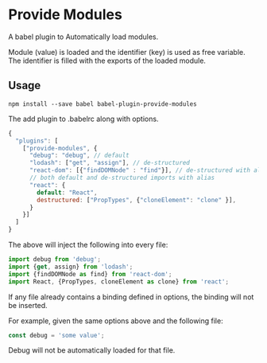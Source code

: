 # Provide Modules

A babel plugin to Automatically load modules.

Module (value) is loaded and the identifier (key) is used as free variable. The identifier is filled with the exports of the loaded module.

## Usage

```shell
npm install --save babel babel-plugin-provide-modules
```

The add plugin to .babelrc along with options.

```js
{
  "plugins": [
    ["provide-modules", {
      "debug": "debug", // default
      "lodash": ["get", "assign"], // de-structured
      "react-dom": [{"findDOMNode" : "find"}], // de-structured with alias
      // both default and de-structured imports with alias
      "react": {
        default: "React",
        destructured: ["PropTypes", {"cloneElement": "clone" }],
      }
    }]
  ]
}
```

The above will inject the following into every file:

```js
import debug from 'debug';
import {get, assign} from 'lodash';
import {findDOMNode as find} from 'react-dom';
import React, {PropTypes, cloneElement as clone} from 'react';
```

If any file already contains a binding defined in options, the binding will not be inserted.

For example, given the same options above and the following file:

```js
const debug = 'some value';
```

Debug will not be automatically loaded for that file.
